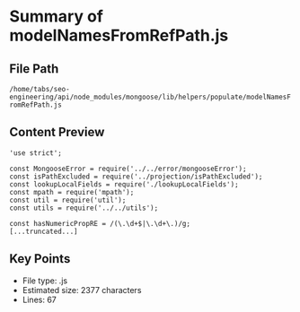 # Summary of modelNamesFromRefPath.js
  
## File Path
`/home/tabs/seo-engineering/api/node_modules/mongoose/lib/helpers/populate/modelNamesFromRefPath.js`

## Content Preview
```
'use strict';

const MongooseError = require('../../error/mongooseError');
const isPathExcluded = require('../projection/isPathExcluded');
const lookupLocalFields = require('./lookupLocalFields');
const mpath = require('mpath');
const util = require('util');
const utils = require('../../utils');

const hasNumericPropRE = /(\.\d+$|\.\d+\.)/g;
[...truncated...]
```

## Key Points
- File type: .js
- Estimated size: 2377 characters
- Lines: 67
